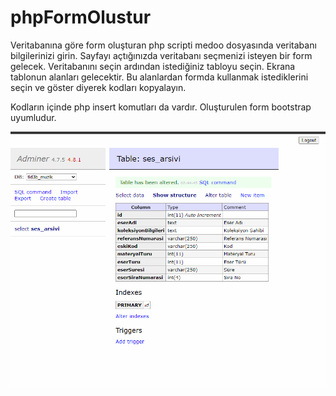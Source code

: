 # phpFormOlustur
Veritabanına göre form oluşturan php scripti
medoo dosyasında veritabanı bilgilerinizi girin. Sayfayı açtığınızda veritabanı seçmenizi isteyen bir form gelecek. Veritabanını seçin ardından istediğiniz tabloyu seçin. Ekrana tablonun alanları gelecektir. Bu alanlardan formda kullanmak istediklerini seçin ve göster diyerek kodları kopyalayın.

Kodların içinde php insert komutları da vardır. Oluşturulen form bootstrap uyumludur.

![Örnek Sahne](ScreenForm2.gif) 
